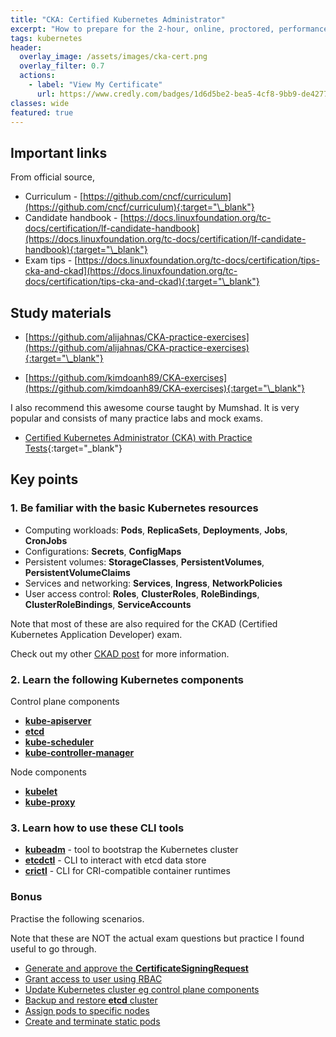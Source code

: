 ```yaml
---
title: "CKA: Certified Kubernetes Administrator"
excerpt: "How to prepare for the 2-hour, online, proctored, performance-based CKA exam."
tags: kubernetes
header:
  overlay_image: /assets/images/cka-cert.png
  overlay_filter: 0.7
  actions:
    - label: "View My Certificate"
      url: https://www.credly.com/badges/1d6d5be2-bea5-4cf8-9bb9-de42778f1239/public_url
classes: wide
featured: true
---
```


## Important links

From official source,

- Curriculum - [https://github.com/cncf/curriculum](https://github.com/cncf/curriculum){:target="\_blank"}
- Candidate handbook - [https://docs.linuxfoundation.org/tc-docs/certification/lf-candidate-handbook](https://docs.linuxfoundation.org/tc-docs/certification/lf-candidate-handbook){:target="\_blank"}
- Exam tips - [https://docs.linuxfoundation.org/tc-docs/certification/tips-cka-and-ckad](https://docs.linuxfoundation.org/tc-docs/certification/tips-cka-and-ckad){:target="\_blank"}

## Study materials

- [https://github.com/alijahnas/CKA-practice-exercises](https://github.com/alijahnas/CKA-practice-exercises){:target="\_blank"}

- [https://github.com/kimdoanh89/CKA-exercises](https://github.com/kimdoanh89/CKA-exercises){:target="\_blank"}

I also recommend this awesome course taught by Mumshad. It is very popular and consists of many practice labs and mock exams.

- [Certified Kubernetes Administrator (CKA) with Practice Tests](https://www.udemy.com/course/certified-kubernetes-administrator-with-practice-tests/){:target="\_blank"}

## Key points

### 1. Be familiar with the basic Kubernetes resources

- Computing workloads: **Pods**, **ReplicaSets**, **Deployments**, **Jobs**, **CronJobs**
- Configurations: **Secrets**, **ConfigMaps**
- Persistent volumes: **StorageClasses**, **PersistentVolumes**, **PersistentVolumeClaims**
- Services and networking: **Services**, **Ingress**, **NetworkPolicies**
- User access control: **Roles**, **ClusterRoles**, **RoleBindings**, **ClusterRoleBindings**, **ServiceAccounts**

Note that most of these are also required for the CKAD (Certified Kubernetes Application Developer) exam.

Check out my other [CKAD post](../ckad) for more information.

### 2. Learn the following Kubernetes components

Control plane components

- [**kube-apiserver**](https://kubernetes.io/docs/reference/command-line-tools-reference/kube-apiserver/)
- [**etcd**](https://kubernetes.io/docs/tasks/administer-cluster/configure-upgrade-etcd/)
- [**kube-scheduler**](https://kubernetes.io/docs/concepts/scheduling-eviction/kube-scheduler/)
- [**kube-controller-manager**](https://kubernetes.io/docs/reference/command-line-tools-reference/kube-controller-manager/)

Node components

- [**kubelet**](https://kubernetes.io/docs/reference/command-line-tools-reference/kubelet/)
- [**kube-proxy**](https://kubernetes.io/docs/reference/command-line-tools-reference/kube-proxy/)

### 3. Learn how to use these CLI tools

- [**kubeadm**](https://github.com/kubernetes/kubeadm) - tool to bootstrap the Kubernetes cluster
- [**etcdctl**](https://github.com/etcd-io/etcd/tree/main/etcdctl) - CLI to interact with etcd data store
- [**crictl**](https://github.com/kubernetes-sigs/cri-tools) - CLI for CRI-compatible container runtimes

### Bonus

Practise the following scenarios.

Note that these are NOT the actual exam questions but practice I found useful to go through.

- [Generate and approve the **CertificateSigningRequest**](https://kubernetes.io/docs/reference/access-authn-authz/certificate-signing-requests/)
- [Grant access to user using RBAC](https://kubernetes.io/docs/reference/access-authn-authz/rbac/)
- [Update Kubernetes cluster eg control plane components](https://kubernetes.io/docs/tasks/administer-cluster/kubeadm/kubeadm-upgrade/)
- [Backup and restore **etcd** cluster](https://kubernetes.io/docs/tasks/administer-cluster/configure-upgrade-etcd/)
- [Assign pods to specific nodes](https://kubernetes.io/docs/concepts/scheduling-eviction/assign-pod-node/)
- [Create and terminate static pods](https://kubernetes.io/docs/tasks/configure-pod-container/static-pod/)
